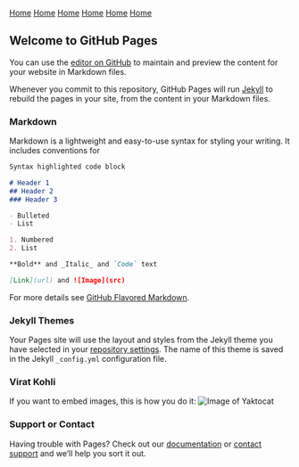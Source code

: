  [Home](https://github.com/sandynick/sandynick.github.io/home.md)             [Home](https://github.com/sandynick/sandynick.github.io/home.md)                  [Home](https://github.com/sandynick/sandynick.github.io/home.html)                  [Home](https://github.com/sandynick/sandynick.github.io/home.html)                  [Home](https://github.com/sandynick/sandynick.github.io/home.html)                  [Home](https://github.com/sandynick/sandynick.github.io/home.html) 

## Welcome to GitHub Pages

You can use the [editor on GitHub](https://github.com/sandynick/sandynick.github.io/edit/master/README.md) to maintain and preview the content for your website in Markdown files.

Whenever you commit to this repository, GitHub Pages will run [Jekyll](https://jekyllrb.com/) to rebuild the pages in your site, from the content in your Markdown files.

### Markdown

Markdown is a lightweight and easy-to-use syntax for styling your writing. It includes conventions for

```markdown
Syntax highlighted code block

# Header 1
## Header 2
### Header 3

- Bulleted
- List

1. Numbered
2. List

**Bold** and _Italic_ and `Code` text

[Link](url) and ![Image](src)
```

For more details see [GitHub Flavored Markdown](https://guides.github.com/features/mastering-markdown/).

### Jekyll Themes

Your Pages site will use the layout and styles from the Jekyll theme you have selected in your [repository settings](https://github.com/sandynick/sandynick.github.io/settings). The name of this theme is saved in the Jekyll `_config.yml` configuration file.
 
### Virat Kohli
If you want to embed images, this is how you do it:
![Image of Yaktocat](https://octodex.github.com/images/yaktocat.png)

### Support or Contact

Having trouble with Pages? Check out our [documentation](https://help.github.com/categories/github-pages-basics/) or [contact support](https://github.com/contact) and we’ll help you sort it out.
